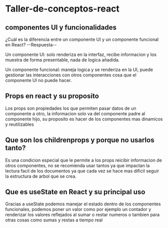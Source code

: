 # Taller-de-conceptos-react

## componentes UI y funcionalidades ##
¿Cuál es la diferencia entre un componente UI y un componente funcional en React?
--Respuesta--

Un componente UI: solo renderiza en la interfaz, recibe informacion y los muestra de forma presentable, nada de logica añadida.

Un componente funcional: maneja logica y se renderiza en la UI, puede gestionar las interacciones con otros componentes cosa que el componente UI no puede hacer.

## Props en react y su proposito ##
Los props son propiedades los que permiten pasar datos de un componente a otro, la informacion solo va del componente padre al componente hijo, su proposito es hacer de los componentes mas dinamicos y reutilizables 

## Que son los childrenprops y porque no usarlos tanto? ##
Es una condicion especial que le permite a los props reicibir informacion de otros componentes, no se recomienda usar tantos ya que impactan la lectura facil de los documentos ya que cada vez se hace mas dificil seguir la estructura de arbol que se crea.

## Que es useState en React y su principal uso ##
Gracias a useState podemos manejar el estado dentro de los componentes funcionales, podemos poner un valor como por ejemplo un contador y renderizar los valores reflejados al sumar o restar numeros o tambien para otras cosas como sumas y restas a tiempo real
